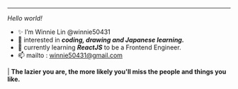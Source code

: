 ---

*Hello world!* 

- ✨ I’m Winnie Lin @winnie50431
- :white_flower: interested in ***coding, drawing and Japanese learning.***
- 🌱 currently learning ***ReactJS*** to be a Frontend Engineer.
- 📫 mailto : winnie50431@gmail.com


| **The lazier you are, the more likely you'll miss the people and things you like.**


<!---
winnie50431/winnie50431 is a ✨ special ✨ repository because its `README.md` (this file) appears on your GitHub profile.
You can click the Preview link to take a look at your changes.
--->
